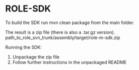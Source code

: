 ROLE-SDK
========

To build the SDK run mvn clean package from the main folder.

The result is a zip file (there is also a .tar.gz version).
path_to_role_svn_trunk/assembly/target/role-m<x>-sdk.zip

Running the SDK:
1) Unpackage the zip file
2) Follow further instructions in the unpackaged README
